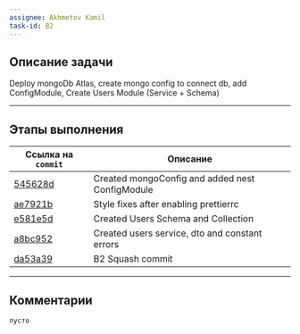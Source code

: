 ```yaml
---
assignee: Akhmetov Kamil
task-id: B2
---
```

## **Описание задачи**

Deploy mongoDb Atlas, create mongo config to connect db, add ConfigModule,  Create Users Module (Service + Schema)

---
## **Этапы выполнения**

| Ссылка на `commit`                                                                                   | Описание                                        |
| ---------------------------------------------------------------------------------------------------- | ----------------------------------------------- |
| [545628d](https://github.com/iamfromhe1l/pet-market/commit/545628df83a0bbb00395316b16379f47e93d2819) | Created mongoConfig and added nest ConfigModule |
| [ae7921b](https://github.com/iamfromhe1l/pet-market/commit/ae7921b998a73d0350bac8c5da6af894ceddfc9d) | Style fixes after enabling prettierrc           |
| [e581e5d](https://github.com/iamfromhe1l/pet-market/commit/e581e5d71d13af0417a197df150fc17767bba5fe) | Created Users Schema and Collection             |
| [a8bc952](https://github.com/iamfromhe1l/pet-market/commit/a8bc95247dd1895c199bec5102314a16ee560c8b) | Created users service, dto and constant errors  |
| [da53a39](https://github.com/iamfromhe1l/pet-market/commit/da53a39f44d770cd5f3d7ef515c019570266625a) | B2 Squash commit                                |

---
## **Комментарии**

`пусто`